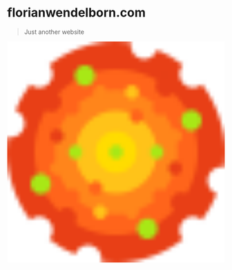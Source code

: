 # florianwendelborn.com

> Just another website

<p align="center">
	<img src="./packages/frontend/public/icon.animated.svg" width="512" height="512"/>
</p>
